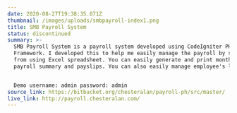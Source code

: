 ```yaml
---
date: 2020-08-27T19:38:35.871Z
thumbnail: /images/uploads/smbpayroll-index1.png
title: SMB Payroll System
status: discontinued
summary: >-
  SMB Payroll System is a payroll system developed using CodeIgniter PHP
  Framework. I developed this to help me easily manage the payroll by shifting
  from using Excel spreadsheet. You can easily generate and print monthly
  payroll summary and payslips. You can also easily manage employee's loans.  


  Demo username: admin password: admin
source_link: https://bitbucket.org/chesteralan/payroll-ph/src/master/
live_link: http://payroll.chesteralan.com/
---
```

